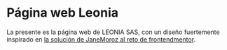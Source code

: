# Página web Leonia

La presente es la página web de LEONIA SAS, con un diseño fuertemente inspirado en [la solución de JaneMoroz al reto de frontendmentor](https://github.com/JaneMoroz/frontend-mentor-landings/tree/main/shortly).